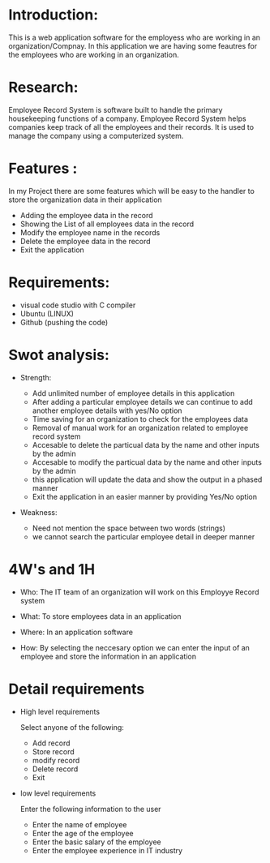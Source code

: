 # Introduction:

This is a web application software for the employess who are working in an organization/Compnay. In this application we are having some feautres for the employees who are working in an organization. 


# Research: 

Employee Record System is software built to handle the primary housekeeping functions of a company. Employee Record System helps companies keep track of all the employees and their records. It is used to manage the company using a computerized system.


# Features :

In my Project there are some features which will be easy to the handler to store the organization data in their application 
 * Adding the employee data in the record 
 * Showing the List of all employees data in the record 
 * Modify the employee name in the records
 * Delete the employee data in the record
 * Exit the application 


# Requirements: 

* visual code studio with C compiler
* Ubuntu (LINUX)
* Github (pushing the code)


# Swot analysis:

* Strength:

   * Add unlimited number of employee details in this application
   * After adding a particular employee details we can continue to add another employee details with yes/No option
   * Time saving for an organization to check for the employees data 
   * Removal of manual work for an organization related to employee record system
   * Accesable to delete the particual data by the name and other inputs by the admin
   * Accesable to modify the particual data by the name and other inputs by the admin
   * this application will update the data and show the output in a phased manner
   * Exit the application in an easier manner by providing Yes/No option

* Weakness:

   * Need not mention the space between two words (strings) 
   * we cannot search the particular employee detail in deeper manner

# 4W's and 1H

* Who: 
The IT team of an organization will work on this Employye Record system

* What:
To store employees data in an application 

* Where: 
In an application software

* How:
By selecting the neccesary option we can enter the input of an employee and store the information in an application

# Detail requirements 

 * High level requirements 
 
    Select anyone of the following: 
     * Add record
     * Store record
     * modify record 
     * Delete record 
     * Exit  

 * low level requirements 

     Enter the following information to the user 
      * Enter the name of employee
      * Enter the age of the employee
      * Enter the basic salary of the employee
      * Enter the employee experience in IT industry



